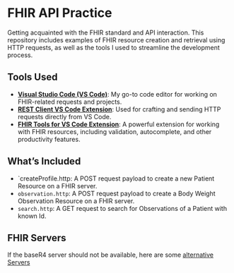 # FHIR API Practice

Getting acquainted with the FHIR standard and API interaction. This repository includes examples of FHIR resource creation and retrieval using HTTP requests, as well as the tools I used to streamline the development process.

## Tools Used

- **[Visual Studio Code (VS Code)](https://code.visualstudio.com/)**: My go-to code editor for working on FHIR-related requests and projects.
- **[REST Client VS Code Extension](https://marketplace.visualstudio.com/items?itemName=humao.rest-client)**: Used for crafting and sending HTTP requests directly from VS Code.
- **[FHIR Tools for VS Code Extension](https://marketplace.visualstudio.com/items?itemName=firely-dev.firely-vscode)**: A powerful extension for working with FHIR resources, including validation, autocomplete, and other productivity features.

## What’s Included

- `createProfile.http: A POST request payload to create a new Patient Resource on a FHIR server.
- `observation.http`: A POST request payload to create a Body Weight Observation Resource on a FHIR server.
- `search.http`: A GET request to search for Observations of a Patient with known Id.

## FHIR Servers

If the baseR4 server should not be available, here are some [alternative Servers](https://confluence.hl7.org/display/FHIR/Public+Test+Servers#PublicTestServers-Servers)
